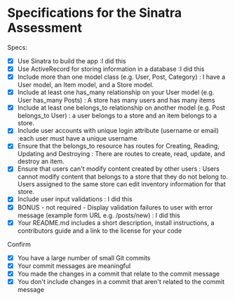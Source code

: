 # Specifications for the Sinatra Assessment

Specs:

- [x] Use Sinatra to build the app :I did this
- [x] Use ActiveRecord for storing information in a database :I did this
- [x] Include more than one model class (e.g. User, Post, Category) : I have a User model, an Item model, and a Store model.
- [x] Include at least one has_many relationship on your User model (e.g. User has_many Posts) : A store has many users and has many items
- [x] Include at least one belongs_to relationship on another model (e.g. Post belongs_to User) : a user belongs to a store and an item belongs to a store.
- [x] Include user accounts with unique login attribute (username or email) :each user must have a unique username
- [x] Ensure that the belongs_to resource has routes for Creating, Reading, Updating and Destroying : There are routes to create, read, update, and destroy an item.
- [x] Ensure that users can't modify content created by other users : Users cannot modify content that belongs to a store that they do not belong to. Users assigned to the same store can edit inventory information for that store.
- [x] Include user input validations : I did this
- [x] BONUS - not required - Display validation failures to user with error message (example form URL e.g. /posts/new) : I did this
- [x] Your README.md includes a short description, install instructions, a contributors guide and a link to the license for your code

Confirm

- [x] You have a large number of small Git commits
- [x] Your commit messages are meaningful
- [x] You made the changes in a commit that relate to the commit message
- [x] You don't include changes in a commit that aren't related to the commit message
